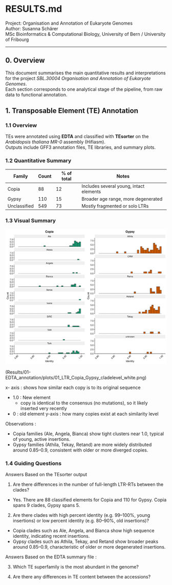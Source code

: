 # RESULTS.md
Project: Organisation and Annotation of Eukaryote Genomes  
Author: Susanna Schärer  
MSc Bioinformatics & Computational Biology, University of Bern / University of Fribourg  

---

## 0. Overview

This document summarises the main quantitative results and interpretations for the project *SBL.30004 Organisation and Annotation of Eukaryote Genomes*.  
Each section corresponds to one analytical stage of the pipeline, from raw data to functional annotation.


## 1. Transposable Element (TE) Annotation

### 1.1 Overview
TEs were annotated using **EDTA** and classified with **TEsorter** on the *Arabidopsis thaliana MR-0* assembly (Hifiasm).  
Outputs include GFF3 annotation files, TE libraries, and summary plots.

### 1.2 Quantitative Summary

| Family       | Count | % of total | Notes                                   |
| ------------ | ----- | ---------- | --------------------------------------- |
| Copia        | 88    | 12         | Includes several young, intact elements |
| Gypsy        | 110   | 15         | Broader age range, more degenerated     |
| Unclassified | 549   | 73         | Mostly fragmented or solo LTRs          |


### 1.3 Visual Summary

![Clade-level distribution of Copia and Gypsy elements](Images/01_LTR_Copia_Gypsy_cladelevel_white.png)

(Results/01-EDTA_annotation/plots/01_LTR_Copia_Gypsy_cladelevel_white.png)

x- axis : shows how similar each copy is to its original sequence
- 1.0 : New element 
	- copy is identical to the consensus (no mutations), so it likely inserted very recently
- 0 : old element 
y-axis : how many copies exist at each similarity level

Observations :
- Copia families (Ale, Angela, Bianca) show tight clusters near 1.0, typical of young, active insertions.
- Gypsy families (Athila, Tekay, Retand) are more widely distributed around 0.85–0.9, consistent with older or more diverged copies.

### 1.4 Guiding Questions 

Answers Based on the TEsorter output 

1. Are there differences in the number of full-length LTR-RTs between the clades?

- Yes. There are 88 classified elements for Copia and 110 for Gypsy. Copia spans 9 clades, Gypsy spans 5.

2. Are there clades with high percent identity (e.g. 99–100%, young insertions) or low percent identity (e.g. 80–90%, old insertions)?

- Copia clades such as Ale, Angela, and Bianca show high sequence identity, indicating recent insertions.
- Gypsy clades such as Athila, Tekay, and Retand show broader peaks around 0.85–0.9, characteristic of older or more degenerated insertions.

Answers Based on the EDTA summary file : 

3. Which TE superfamily is the most abundant in the genome?




4. Are there any differences in TE content between the accessions?
